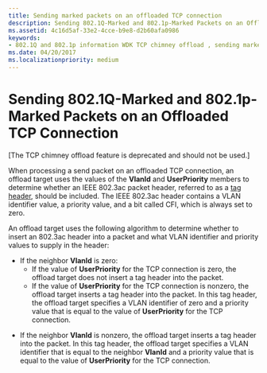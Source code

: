 ```yaml
---
title: Sending marked packets on an offloaded TCP connection
description: Sending 802.1Q-Marked and 802.1p-Marked Packets on an Offloaded TCP Connection
ms.assetid: 4c16d5af-33e2-4cce-b9e8-d2b60afa0986
keywords:
- 802.1Q and 802.1p information WDK TCP chimney offload , sending marked packets
ms.date: 04/20/2017
ms.localizationpriority: medium
---
```


# Sending 802.1Q-Marked and 802.1p-Marked Packets on an Offloaded TCP Connection


\[The TCP chimney offload feature is deprecated and should not be used.\]




When processing a send packet on an offloaded TCP connection, an offload target uses the values of the **VlanId** and **UserPriority** members to determine whether an IEEE 802.3ac packet header, referred to as a [tag header](https://msdn.microsoft.com/library/windows/hardware/ff564233), should be included. The IEEE 802.3ac header contains a VLAN identifier value, a priority value, and a bit called CFI, which is always set to zero.

An offload target uses the following algorithm to determine whether to insert an 802.3ac header into a packet and what VLAN identifier and priority values to supply in the header:

-   If the neighbor **VlanId** is zero:
    -   If the value of **UserPriority** for the TCP connection is zero, the offload target does not insert a tag header into the packet.
    -   If the value of **UserPriority** for the TCP connection is nonzero, the offload target inserts a tag header into the packet. In this tag header, the offload target specifies a VLAN identifier of zero and a priority value that is equal to the value of **UserPriority** for the TCP connection.

<!-- -->

-   If the neighbor **VlanId** is nonzero, the offload target inserts a tag header into the packet. In this tag header, the offload target specifies a VLAN identifier that is equal to the neighbor **VlanId** and a priority value that is equal to the value of **UserPriority** for the TCP connection.

 

 





